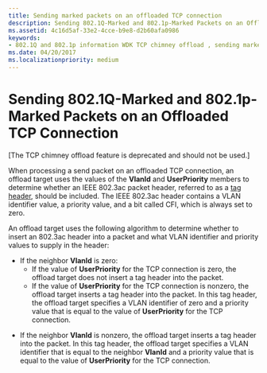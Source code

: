 ```yaml
---
title: Sending marked packets on an offloaded TCP connection
description: Sending 802.1Q-Marked and 802.1p-Marked Packets on an Offloaded TCP Connection
ms.assetid: 4c16d5af-33e2-4cce-b9e8-d2b60afa0986
keywords:
- 802.1Q and 802.1p information WDK TCP chimney offload , sending marked packets
ms.date: 04/20/2017
ms.localizationpriority: medium
---
```


# Sending 802.1Q-Marked and 802.1p-Marked Packets on an Offloaded TCP Connection


\[The TCP chimney offload feature is deprecated and should not be used.\]




When processing a send packet on an offloaded TCP connection, an offload target uses the values of the **VlanId** and **UserPriority** members to determine whether an IEEE 802.3ac packet header, referred to as a [tag header](https://msdn.microsoft.com/library/windows/hardware/ff564233), should be included. The IEEE 802.3ac header contains a VLAN identifier value, a priority value, and a bit called CFI, which is always set to zero.

An offload target uses the following algorithm to determine whether to insert an 802.3ac header into a packet and what VLAN identifier and priority values to supply in the header:

-   If the neighbor **VlanId** is zero:
    -   If the value of **UserPriority** for the TCP connection is zero, the offload target does not insert a tag header into the packet.
    -   If the value of **UserPriority** for the TCP connection is nonzero, the offload target inserts a tag header into the packet. In this tag header, the offload target specifies a VLAN identifier of zero and a priority value that is equal to the value of **UserPriority** for the TCP connection.

<!-- -->

-   If the neighbor **VlanId** is nonzero, the offload target inserts a tag header into the packet. In this tag header, the offload target specifies a VLAN identifier that is equal to the neighbor **VlanId** and a priority value that is equal to the value of **UserPriority** for the TCP connection.

 

 





